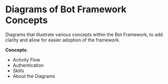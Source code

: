 # Diagrams of Bot Framework Concepts
Diagrams that illustrate various concepts within the Bot Framework, to add clarity and allow for easier adoption of the framework.

**Concepts**:
- Activity Flow
- Authentication
- Skills
- About the Diagrams